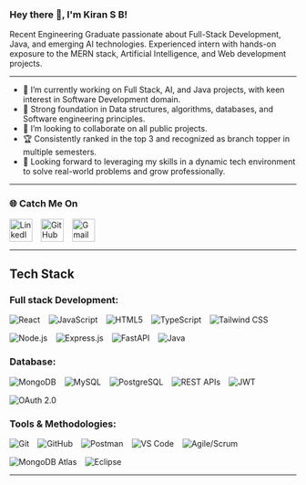 ### Hey there 👋, I'm Kiran S B!
Recent Engineering Graduate passionate about Full-Stack Development, Java, and emerging AI technologies. Experienced intern with hands-on exposure to the MERN stack, Artificial Intelligence, and Web development projects.

---

- 🔭 I’m currently working on Full Stack, AI, and Java projects, with keen interest in Software Development domain.  
- 🌱 Strong foundation in Data structures, algorithms, databases, and Software engineering principles.  
- 👯 I’m looking to collaborate on all public projects.  
- 🏆 Consistently ranked in the top 3 and recognized as branch topper in multiple semesters. 
- 💬 Looking forward to leveraging my skills in a dynamic tech environment to solve real-world problems and grow professionally.
  

---

### 🌐 Catch Me On

<div style="display: flex; gap: 15px; align-items: center;">
  <a href="https://www.linkedin.com/in/kiran-biradar-7a4007321" target="_blank" rel="noopener noreferrer" style="display:inline-block; transition: transform 0.3s;">
    <img src="https://img.icons8.com/color/48/000000/linkedin.png" alt="LinkedIn" width="40" height="40" 
    onmouseover="this.style.transform='scale(1.2)'" onmouseout="this.style.transform='scale(1)'" />
  </a>
  <a href="https://github.com/Kiran-Biradar27" target="_blank" rel="noopener noreferrer" style="display:inline-block; transition: transform 0.3s;">
    <img src="https://img.icons8.com/ios-filled/50/000000/github.png" alt="GitHub" width="40" height="40"
    onmouseover="this.style.transform='scale(1.2)'" onmouseout="this.style.transform='scale(1)'" />
  </a>
  <a href="mailto:biradarkiran009@gmail.com" target="_blank" rel="noopener noreferrer" style="display:inline-block; transition: transform 0.3s;">
    <img src="https://img.icons8.com/color/48/000000/gmail-new.png" alt="Gmail" width="40" height="40"
    onmouseover="this.style.transform='scale(1.2)'" onmouseout="this.style.transform='scale(1)'" />
  </a>
</div>

---

## Tech Stack

### Full stack Development:
<div style="display: flex; flex-wrap: wrap; gap: 15px; justify-content: flex-start; margin-bottom: 20px;">
  <img src="https://img.shields.io/badge/React-61DAFB?style=for-the-badge&logo=react&logoColor=black" alt="React" 
       style="transition: transform 0.3s; cursor: pointer;" onmouseover="this.style.transform='scale(1.1)'" onmouseout="this.style.transform='scale(1)'" />
  <img src="https://img.shields.io/badge/JavaScript-F7DF1E?style=for-the-badge&logo=javascript&logoColor=black" alt="JavaScript" 
       style="transition: transform 0.3s; cursor: pointer;" onmouseover="this.style.transform='scale(1.1)'" onmouseout="this.style.transform='scale(1)'" />
  <img src="https://img.shields.io/badge/HTML5-E34F26?style=for-the-badge&logo=html5&logoColor=white" alt="HTML5" 
       style="transition: transform 0.3s; cursor: pointer;" onmouseover="this.style.transform='scale(1.1)'" onmouseout="this.style.transform='scale(1)'" />
  <img src="https://img.shields.io/badge/TypeScript-3178C6?style=for-the-badge&logo=typescript&logoColor=white" alt="TypeScript" 
       style="transition: transform 0.3s; cursor: pointer;" onmouseover="this.style.transform='scale(1.1)'" onmouseout="this.style.transform='scale(1)'" />
  <img src="https://img.shields.io/badge/Tailwind_CSS-06B6D4?style=for-the-badge&logo=tailwind-css&logoColor=white" alt="Tailwind CSS" 
       style="transition: transform 0.3s; cursor: pointer;" onmouseover="this.style.transform='scale(1.1)'" onmouseout="this.style.transform='scale(1)'" />
  <img src="https://img.shields.io/badge/Node.js-339933?style=for-the-badge&logo=nodedotjs&logoColor=white" alt="Node.js" 
       style="transition: transform 0.3s; cursor: pointer;" onmouseover="this.style.transform='scale(1.1)'" onmouseout="this.style.transform='scale(1)'" />
  <img src="https://img.shields.io/badge/Express.js-000000?style=for-the-badge&logo=express&logoColor=white" alt="Express.js" 
       style="transition: transform 0.3s; cursor: pointer;" onmouseover="this.style.transform='scale(1.1)'" onmouseout="this.style.transform='scale(1)'" />
  <img src="https://img.shields.io/badge/FastAPI-005571?style=for-the-badge&logo=fastapi&logoColor=white" alt="FastAPI" 
       style="transition: transform 0.3s; cursor: pointer;" onmouseover="this.style.transform='scale(1.1)'" onmouseout="this.style.transform='scale(1)'" />
  <img src="https://img.shields.io/badge/Java-007396?style=for-the-badge&logo=java&logoColor=white" alt="Java" 
       style="transition: transform 0.3s; cursor: pointer;" onmouseover="this.style.transform='scale(1.1)'" onmouseout="this.style.transform='scale(1)'" />
</div>

### Database: 
<div style="display: flex; flex-wrap: wrap; gap: 15px; justify-content: flex-start; margin-bottom: 20px;">
  <img src="https://img.shields.io/badge/MongoDB-47A248?style=for-the-badge&logo=mongodb&logoColor=white" alt="MongoDB" 
       style="transition: transform 0.3s; cursor: pointer;" onmouseover="this.style.transform='scale(1.1)'" onmouseout="this.style.transform='scale(1)'" />
  <img src="https://img.shields.io/badge/MySQL-4479A1?style=for-the-badge&logo=mysql&logoColor=white" alt="MySQL" 
       style="transition: transform 0.3s; cursor: pointer;" onmouseover="this.style.transform='scale(1.1)'" onmouseout="this.style.transform='scale(1)'" />
  <img src="https://img.shields.io/badge/PostgreSQL-336791?style=for-the-badge&logo=postgresql&logoColor=white" alt="PostgreSQL" 
       style="transition: transform 0.3s; cursor: pointer;" onmouseover="this.style.transform='scale(1.1)'" onmouseout="this.style.transform='scale(1)'" />
  <img src="https://img.shields.io/badge/REST_API-000000?style=for-the-badge&logo=rest&logoColor=white" alt="REST APIs" 
       style="transition: transform 0.3s; cursor: pointer;" onmouseover="this.style.transform='scale(1.1)'" onmouseout="this.style.transform='scale(1)'" />
  <img src="https://img.shields.io/badge/JWT-000000?style=for-the-badge&logo=json-web-tokens&logoColor=white" alt="JWT" 
       style="transition: transform 0.3s; cursor: pointer;" onmouseover="this.style.transform='scale(1.1)'" onmouseout="this.style.transform='scale(1)'" />
  <img src="https://img.shields.io/badge/OAuth_2.0-0A84FF?style=for-the-badge&logo=oauth&logoColor=white" alt="OAuth 2.0" 
       style="transition: transform 0.3s; cursor: pointer;" onmouseover="this.style.transform='scale(1.1)'" onmouseout="this.style.transform='scale(1)'" />
</div>

### Tools & Methodologies: 
<div style="display: flex; flex-wrap: wrap; gap: 15px; justify-content: flex-start;">
  <img src="https://img.shields.io/badge/Git-F05032?style=for-the-badge&logo=git&logoColor=white" alt="Git" 
       style="transition: transform 0.3s; cursor: pointer;" onmouseover="this.style.transform='scale(1.1)'" onmouseout="this.style.transform='scale(1)'" />
  <img src="https://img.shields.io/badge/GitHub-181717?style=for-the-badge&logo=github&logoColor=white" alt="GitHub" 
       style="transition: transform 0.3s; cursor: pointer;" onmouseover="this.style.transform='scale(1.1)'" onmouseout="this.style.transform='scale(1)'" />
  <img src="https://img.shields.io/badge/Postman-FF6C37?style=for-the-badge&logo=postman&logoColor=white" alt="Postman" 
       style="transition: transform 0.3s; cursor: pointer;" onmouseover="this.style.transform='scale(1.1)'" onmouseout="this.style.transform='scale(1)'" />
  <img src="https://img.shields.io/badge/VS_Code-007ACC?style=for-the-badge&logo=visual-studio-code&logoColor=white" alt="VS Code" 
       style="transition: transform 0.3s; cursor: pointer;" onmouseover="this.style.transform='scale(1.1)'" onmouseout="this.style.transform='scale(1)'" />
  <img src="https://img.shields.io/badge/Agile_Scrum-0052CC?style=for-the-badge&logo=scrumalliance&logoColor=white" alt="Agile/Scrum" 
       style="transition: transform 0.3s; cursor: pointer;" onmouseover="this.style.transform='scale(1.1)'" onmouseout="this.style.transform='scale(1)'" />
  <img src="https://img.shields.io/badge/MongoDB_Atlas-47A248?style=for-the-badge&logo=mongodb&logoColor=white" alt="MongoDB Atlas" 
       style="transition: transform 0.3s; cursor: pointer;" onmouseover="this.style.transform='scale(1.1)'" onmouseout="this.style.transform='scale(1)'" />
  <img src="https://img.shields.io/badge/Eclipse-2C2255?style=for-the-badge&logo=eclipseide&logoColor=white" alt="Eclipse" 
       style="transition: transform 0.3s; cursor: pointer;" onmouseover="this.style.transform='scale(1.1)'" onmouseout="this.style.transform='scale(1)'" />
</div>

---
